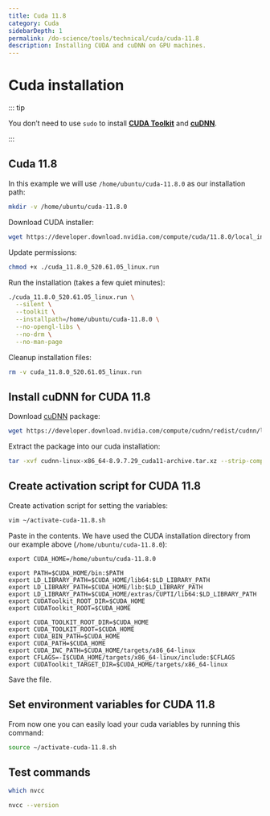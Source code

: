 ```yaml
---
title: Cuda 11.8
category: Cuda
sidebarDepth: 1
permalink: /do-science/tools/technical/cuda/cuda-11.8
description: Installing CUDA and cuDNN on GPU machines.
---
```


# Cuda installation

::: tip

You don’t need to use `sudo` to install **[CUDA Toolkit](https://docs.nvidia.com/cuda/doc/index.html)** and **[cuDNN](https://docs.nvidia.com/cudnn/index.html)**.

:::

## Cuda 11.8

In this example we will use `/home/ubuntu/cuda-11.8.0` as our installation path:

```bash
mkdir -v /home/ubuntu/cuda-11.8.0
```

Download CUDA installer:

```bash
wget https://developer.download.nvidia.com/compute/cuda/11.8.0/local_installers/cuda_11.8.0_520.61.05_linux.run
```

Update permissions:

```bash
chmod +x ./cuda_11.8.0_520.61.05_linux.run
```

Run the installation (takes a few quiet minutes):

```bash
./cuda_11.8.0_520.61.05_linux.run \
  --silent \
  --toolkit \
  --installpath=/home/ubuntu/cuda-11.8.0 \
  --no-opengl-libs \
  --no-drm \
  --no-man-page
```

Cleanup installation files:

```bash
rm -v cuda_11.8.0_520.61.05_linux.run
```

## Install cuDNN for CUDA 11.8

Download [cuDNN](https://docs.nvidia.com/cudnn/index.html) package:

```bash
wget https://developer.download.nvidia.com/compute/cudnn/redist/cudnn/linux-x86_64/cudnn-linux-x86_64-8.9.7.29_cuda11-archive.tar.xz
```

Extract the package into our cuda installation:

```bash
tar -xvf cudnn-linux-x86_64-8.9.7.29_cuda11-archive.tar.xz --strip-components=1 -C /home/ubuntu/cuda-11.8.0
```

## Create activation script for CUDA 11.8

Create activation script for setting the variables:

```bash
vim ~/activate-cuda-11.8.sh
```

Paste in the contents. We have used the CUDA installation directory from our example above (`/home/ubuntu/cuda-11.8.0`):
```
export CUDA_HOME=/home/ubuntu/cuda-11.8.0

export PATH=$CUDA_HOME/bin:$PATH
export LD_LIBRARY_PATH=$CUDA_HOME/lib64:$LD_LIBRARY_PATH
export LD_LIBRARY_PATH=$CUDA_HOME/lib:$LD_LIBRARY_PATH
export LD_LIBRARY_PATH=$CUDA_HOME/extras/CUPTI/lib64:$LD_LIBRARY_PATH
export CUDAToolkit_ROOT_DIR=$CUDA_HOME
export CUDAToolkit_ROOT=$CUDA_HOME

export CUDA_TOOLKIT_ROOT_DIR=$CUDA_HOME
export CUDA_TOOLKIT_ROOT=$CUDA_HOME
export CUDA_BIN_PATH=$CUDA_HOME
export CUDA_PATH=$CUDA_HOME
export CUDA_INC_PATH=$CUDA_HOME/targets/x86_64-linux
export CFLAGS=-I$CUDA_HOME/targets/x86_64-linux/include:$CFLAGS
export CUDAToolkit_TARGET_DIR=$CUDA_HOME/targets/x86_64-linux
```

Save the file.

## Set environment variables for CUDA 11.8

From now one you can easily load your cuda variables by running this command:
```bash
source ~/activate-cuda-11.8.sh
```

## Test commands

```bash
which nvcc
```

```bash
nvcc --version
```
